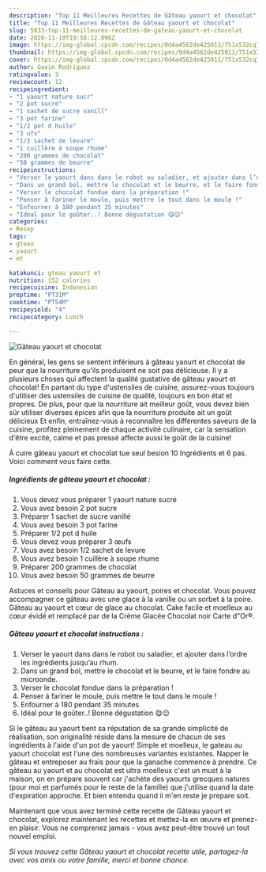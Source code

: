 ```yaml
---
description: "Top 11 Meilleures Recettes de Gâteau yaourt et chocolat"
title: "Top 11 Meilleures Recettes de Gâteau yaourt et chocolat"
slug: 5833-top-11-meilleures-recettes-de-gateau-yaourt-et-chocolat
date: 2020-11-10T19:58:12.096Z
image: https://img-global.cpcdn.com/recipes/0d4a4562de425011/751x532cq70/gateau-yaourt-et-chocolat-photo-principale-de-la-recette.jpg
thumbnail: https://img-global.cpcdn.com/recipes/0d4a4562de425011/751x532cq70/gateau-yaourt-et-chocolat-photo-principale-de-la-recette.jpg
cover: https://img-global.cpcdn.com/recipes/0d4a4562de425011/751x532cq70/gateau-yaourt-et-chocolat-photo-principale-de-la-recette.jpg
author: Gavin Rodriguez
ratingvalue: 3
reviewcount: 12
recipeingredient:
- "1 yaourt nature sucr"
- "2 pot sucre"
- "1 sachet de sucre vanill"
- "3 pot farine"
- "1/2 pot d huile"
- "3 ufs"
- "1/2 sachet de levure"
- "1 cuillère à soupe rhume"
- "200 grammes de chocolat"
- "50 grammes de beurre"
recipeinstructions:
- "Verser le yaourt dans dans le robot ou saladier, et ajouter dans l’ordre les ingrédients jusqu’au rhum."
- "Dans un grand bol, mettre le chocolat et le beurre, et le faire fondre au microonde."
- "Verser le chocolat fondue dans la préparation !"
- "Penser à fariner le moule, puis mettre le tout dans le moule !"
- "Enfourner à 180 pendant 35 minutes"
- "Idéal pour le goûter..! Bonne dégustation 😋😉"
categories:
- Resep
tags:
- gteau
- yaourt
- et

katakunci: gteau yaourt et 
nutrition: 152 calories
recipecuisine: Indonesian
preptime: "PT31M"
cooktime: "PT54M"
recipeyield: "4"
recipecategory: Lunch

---
```



![Gâteau yaourt et chocolat](https://img-global.cpcdn.com/recipes/0d4a4562de425011/751x532cq70/gateau-yaourt-et-chocolat-photo-principale-de-la-recette.jpg)

En général, les gens se sentent inférieurs à gâteau yaourt et chocolat de peur que la nourriture qu'ils produisent ne soit pas délicieuse. Il y a plusieurs choses qui affectent la qualité gustative de gâteau yaourt et chocolat! En partant du type d'ustensiles de cuisine, assurez-vous toujours d'utiliser des ustensiles de cuisine de qualité, toujours en bon état et propres. De plus, pour que la nourriture ait meilleur goût, vous devez bien sûr utiliser diverses épices afin que la nourriture produite ait un goût délicieux Et enfin, entraînez-vous à reconnaître les différentes saveurs de la cuisine, profitez pleinement de chaque activité culinaire, car la sensation d'être excité, calme et pas pressé affecte aussi le goût de la cuisine!

<!--inarticleads1-->

À cuire gâteau yaourt et chocolat tue seul besion 10 Ingrédients et 6 pas. Voici comment vous faire cette.

##### Ingrédients de gâteau yaourt et chocolat :

1. Vous devez vous préparer 1 yaourt nature sucré
1. Vous avez besoin 2 pot sucre
1. Préparer 1 sachet de sucre vanillé
1. Vous avez besoin 3 pot farine
1. Préparer 1/2 pot d huile
1. Vous devez vous préparer 3 œufs
1. Vous avez besoin 1/2 sachet de levure
1. Vous avez besoin 1 cuillère à soupe rhume
1. Préparer 200 grammes de chocolat
1. Vous avez besoin 50 grammes de beurre


Astuces et conseils pour Gâteau au yaourt, poires et chocolat. Vous pouvez accompagner ce gâteau avec une glace à la vanille ou un sorbet à la poire. Gâteau au yaourt et cœur de glace au chocolat. Cake facile et moelleux au cœur évidé et remplacé par de la Crème Glacée Chocolat noir Carte d&#34;Or®. 

<!--inarticleads2-->

##### Gâteau yaourt et chocolat instructions :

1. Verser le yaourt dans dans le robot ou saladier, et ajouter dans l’ordre les ingrédients jusqu’au rhum.
1. Dans un grand bol, mettre le chocolat et le beurre, et le faire fondre au microonde.
1. Verser le chocolat fondue dans la préparation !
1. Penser à fariner le moule, puis mettre le tout dans le moule !
1. Enfourner à 180 pendant 35 minutes
1. Idéal pour le goûter..! Bonne dégustation 😋😉


Si le gâteau au yaourt tient sa réputation de sa grande simplicité de réalisation, son originalité réside dans la mesure de chacun de ses ingrédients à l&#39;aide d&#39;un pot de yaourt! Simple et moelleux, le gateau au yaourt chocolat est l&#39;une des nombreuses variantes existantes. Napper le gâteau et entreposer au frais pour que la ganache commence à prendre. Ce gâteau au yaourt et au chocolat est ultra moelleux c&#39;est un must à la maison, on en prépare souvent car j&#39;achète des yaourts grecques natures (pour moi et parfumés pour le reste de la famille) que j&#39;utilise quand la date d&#39;expiration approche. Et bien entendu quand il m&#39;en reste je prepare soit. 

<!--inarticleads1-->

<p>
Maintenant que vous avez terminé cette recette de Gâteau yaourt et chocolat, explorez maintenant les recettes et mettez-la en œuvre et prenez-en plaisir. Vous ne comprenez jamais - vous avez peut-être trouvé un tout nouvel emploi.
</p>

<p>
<i>Si vous trouvez cette Gâteau yaourt et chocolat recette utile, partagez-la avec vos amis ou votre famille, merci et bonne chance.</i>
</p>
